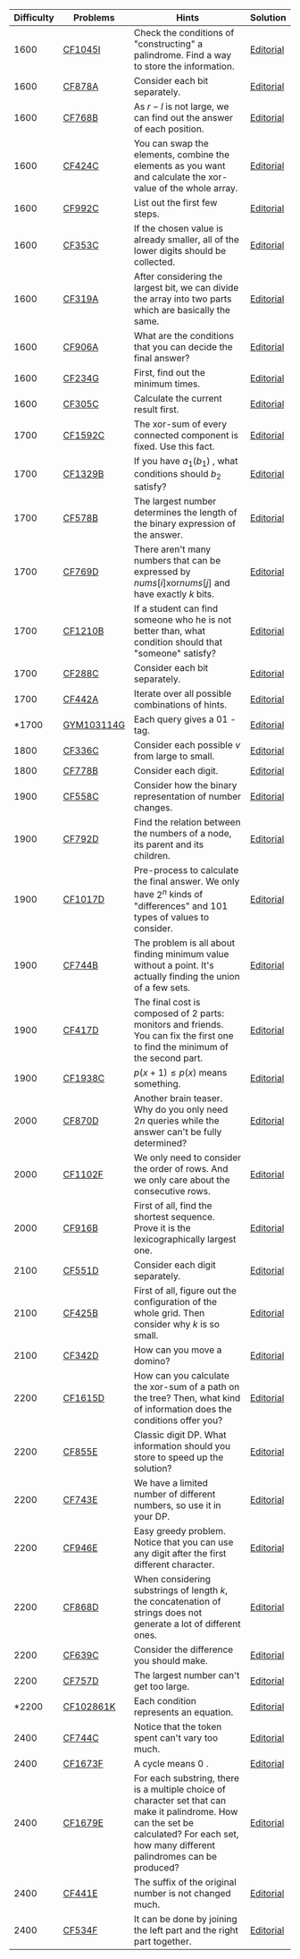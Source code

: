 | Difficulty | Problems | Hints | Solution |
| -------- | -------- | -------- | -------- |
| 1600 | [CF1045I](https://codeforces.com/problemset/problem/1045/I) | Check the conditions of "constructing" a palindrome. Find a way to store the information. | [Editorial](https://github.com/Yawn-Sean/Daily_CF_Problems/blob/main/daily_problems/2024/03/0329/solution/cf1045i.md) |
| 1600 | [CF878A](https://codeforces.com/problemset/problem/878/A) | Consider each bit separately. | [Editorial](https://github.com/Yawn-Sean/Daily_CF_Problems/blob/main/daily_problems/2024/08/0823/solution/cf878a.md) |
| 1600 | [CF768B](https://codeforces.com/problemset/problem/768/B) | As $r-l$ is not large, we can find out the answer of each position. | [Editorial](https://github.com/Yawn-Sean/Daily_CF_Problems/blob/main/daily_problems/2024/08/0830/solution/cf768b.md) |
| 1600 | [CF424C](https://codeforces.com/problemset/problem/424/C) | You can swap the elements, combine the elements as you want and calculate the xor-value of the whole array. | [Editorial](https://github.com/Yawn-Sean/Daily_CF_Problems/blob/main/daily_problems/2024/10/1018/solution/cf424c.md) |
| 1600 | [CF992C](https://codeforces.com/problemset/problem/992/C) | List out the first few steps. | [Editorial](https://github.com/Yawn-Sean/Daily_CF_Problems/blob/main/daily_problems/2024/11/1101/solution/cf992c.md) |
| 1600 | [CF353C](https://codeforces.com/problemset/problem/353/C) | If the chosen value is already smaller, all of the lower digits should be collected. | [Editorial](https://github.com/Yawn-Sean/Daily_CF_Problems/blob/main/daily_problems/2024/11/1115/solution/cf353c.md) |
| 1600 | [CF319A](https://codeforces.com/problemset/problem/319/A) | After considering the largest bit, we can divide the array into two parts which are basically the same. | [Editorial](https://github.com/Yawn-Sean/Daily_CF_Problems/blob/main/daily_problems/2024/11/1130/solution/cf319a.md) |
| 1600 | [CF906A](https://codeforces.com/problemset/problem/906/A) | What are the conditions that you can decide the final answer? | [Editorial](https://github.com/Yawn-Sean/Daily_CF_Problems/blob/main/daily_problems/2025/06/0606/solution/cf906a.md) |
| 1600 | [CF234G](https://codeforces.com/problemset/problem/234/G) | First, find out the minimum times. | [Editorial](https://github.com/Yawn-Sean/Daily_CF_Problems/blob/main/daily_problems/2025/07/0704/solution/cf234g.md) |
| 1600 | [CF305C](https://codeforces.com/problemset/problem/305/C) | Calculate the current result first. | [Editorial](https://github.com/Yawn-Sean/Daily_CF_Problems/blob/main/daily_problems/2025/07/0712/solution/cf305c.md) |
| 1700 | [CF1592C](https://codeforces.com/problemset/problem/1592/C) | The xor-sum of every connected component is fixed. Use this fact. | [Editorial](https://github.com/Yawn-Sean/Daily_CF_Problems/blob/main/daily_problems/2024/04/0411/solution/cf1592c.md) |
| 1700 | [CF1329B](https://codeforces.com/problemset/problem/1329/B) | If you have $a_1(b_1)$ , what conditions should $b_2$ satisfy? | [Editorial](https://github.com/Yawn-Sean/Daily_CF_Problems/blob/main/daily_problems/2024/08/0801/solution/cf1329b.md) |
| 1700 | [CF578B](https://codeforces.com/problemset/problem/578/B) | The largest number determines the length of the binary expression of the answer. | [Editorial](https://github.com/Yawn-Sean/Daily_CF_Problems/blob/main/daily_problems/2024/08/0807/solution/cf578b.md) |
| 1700 | [CF769D](https://codeforces.com/problemset/problem/769/D) | There aren't many numbers that can be expressed by $nums[i] \mathrm{xor} nums[j]$ and have exactly $k$ bits. | [Editorial](https://github.com/Yawn-Sean/Daily_CF_Problems/blob/main/daily_problems/2024/09/0905/solution/cf769d.md) |
| 1700 | [CF1210B](https://codeforces.com/problemset/problem/1210/B) | If a student can find someone who he is not better than, what condition should that "someone" satisfy? | [Editorial](https://github.com/Yawn-Sean/Daily_CF_Problems/blob/main/daily_problems/2024/09/0925/solution/cf1210b.md) |
| 1700 | [CF288C](https://codeforces.com/problemset/problem/288/C) | Consider each bit separately. | [Editorial](https://github.com/Yawn-Sean/Daily_CF_Problems/blob/main/daily_problems/2024/11/1127/solution/cf288c.md) |
| 1700 | [CF442A](https://codeforces.com/problemset/problem/442/A) | Iterate over all possible combinations of hints. | [Editorial](https://github.com/Yawn-Sean/Daily_CF_Problems/blob/main/daily_problems/2025/04/0409/solution/cf442a.md) |
| *1700 | [GYM103114G](https://codeforces.com/gym/103114/problem/G) | Each query gives a $01$ -tag. | [Editorial](https://github.com/Yawn-Sean/Daily_CF_Problems/blob/main/daily_problems/2025/09/0909/solution/cf103114g.md) |
| 1800 | [CF336C](https://codeforces.com/problemset/problem/336/C) | Consider each possible $v$ from large to small. | [Editorial](https://github.com/Yawn-Sean/Daily_CF_Problems/blob/main/daily_problems/2024/06/0624/solution/cf336c.md) | 
| 1800 | [CF778B](https://codeforces.com/problemset/problem/778/B) | Consider each digit. | [Editorial](https://github.com/Yawn-Sean/Daily_CF_Problems/blob/main/daily_problems/2025/09/0901/solution/cf778b.md) |
| 1900 | [CF558C](https://codeforces.com/problemset/problem/558/C) | Consider how the binary representation of number changes. | [Editorial](https://github.com/Yawn-Sean/Daily_CF_Problems/blob/main/daily_problems/2024/04/0416/solution/cf558c.md) |
| 1900 | [CF792D](https://codeforces.com/problemset/problem/792/D) | Find the relation between the numbers of a node, its parent and its children. | [Editorial](https://github.com/Yawn-Sean/Daily_CF_Problems/blob/main/daily_problems/2024/07/0723/solution/cf792d.md) |
| 1900 | [CF1017D](https://codeforces.com/problemset/problem/1017/D) | Pre-process to calculate the final answer. We only have $2^n$ kinds of "differences" and $101$ types of values to consider. | [Editorial](https://github.com/Yawn-Sean/Daily_CF_Problems/blob/main/daily_problems/2024/09/0909/solution/cf1017d.md) |
| 1900 | [CF744B](https://codeforces.com/problemset/problem/744/B) | The problem is all about finding minimum value without a point. It's actually finding the union of a few sets. | [Editorial](https://github.com/Yawn-Sean/Daily_CF_Problems/blob/main/daily_problems/2024/09/0910/solution/cf744b.md) |
| 1900 | [CF417D](https://codeforces.com/problemset/problem/417/D) | The final cost is composed of $2$ parts: monitors and friends. You can fix the first one to find the minimum of the second part. | [Editorial](https://github.com/Yawn-Sean/Daily_CF_Problems/blob/main/daily_problems/2024/10/1014/solution/cf417d.md) |
| 1900 | [CF1938C](https://codeforces.com/problemset/problem/1938/C) | $p(x+1)\leq p(x)$ means something. | [Editorial](https://github.com/Yawn-Sean/Daily_CF_Problems/blob/main/daily_problems/2025/04/0407/solution/cf1938c.md) |
| 2000 | [CF870D](https://codeforces.com/problemset/problem/870/D) | Another brain teaser. Why do you only need $2n$ queries while the answer can't be fully determined? | [Editorial](https://github.com/Yawn-Sean/Daily_CF_Problems/blob/main/daily_problems/2024/04/0403/solution/cf870d.md) |
| 2000 | [CF1102F](https://codeforces.com/problemset/problem/1102/F) | We only need to consider the order of rows. And we only care about the consecutive rows. | [Editorial](https://github.com/Yawn-Sean/Daily_CF_Problems/blob/main/daily_problems/2024/04/0410/solution/cf1102f.md) |
| 2000 | [CF916B](https://codeforces.com/problemset/problem/916/B) | First of all, find the shortest sequence. Prove it is the lexicographically largest one. | [Editorial](https://github.com/Yawn-Sean/Daily_CF_Problems/blob/main/daily_problems/2024/07/0731/solution/cf916b.md) |
| 2100 | [CF551D](https://codeforces.com/problemset/problem/551/D) | Consider each digit separately. | [Editorial](https://github.com/Yawn-Sean/Daily_CF_Problems/blob/main/daily_problems/2024/06/0607/solution/cf551d.md) |
| 2100 | [CF425B](https://codeforces.com/problemset/problem/425/B) | First of all, figure out the configuration of the whole grid. Then consider why $k$ is so small. | [Editorial](https://github.com/Yawn-Sean/Daily_CF_Problems/blob/main/daily_problems/2024/07/0720/solution/cf425b.md) |
| 2100 | [CF342D](https://codeforces.com/problemset/problem/342/D) | How can you move a domino? | [Editorial](https://github.com/Yawn-Sean/Daily_CF_Problems/blob/main/daily_problems/2025/03/0314/solution/cf342d.md) |
| 2200 | [CF1615D](https://codeforces.com/problemset/problem/1615/D) | How can you calculate the xor-sum of a path on the tree? Then, what kind of information does the conditions offer you? | [Editorial](https://github.com/Yawn-Sean/Daily_CF_Problems/blob/main/daily_problems/2024/04/0420/solution/cf1615d.md) |
| 2200 | [CF855E](https://codeforces.com/problemset/problem/855/E) | Classic digit DP. What information should you store to speed up the solution? | [Editorial](https://github.com/Yawn-Sean/Daily_CF_Problems/blob/main/daily_problems/2024/03/0307/solution/cf855e.md) |
| 2200 | [CF743E](https://codeforces.com/problemset/problem/743/E) | We have a limited number of different numbers, so use it in your DP. | [Editorial](https://github.com/Yawn-Sean/Daily_CF_Problems/blob/main/daily_problems/2024/03/0329/solution/cf743e.md) |
| 2200 | [CF946E](https://codeforces.com/problemset/problem/946/E) | Easy greedy problem. Notice that you can use any digit after the first different character. | [Editorial](https://github.com/Yawn-Sean/Daily_CF_Problems/blob/main/daily_problems/2024/04/0406/solution/cf946e.md) |
| 2200 | [CF868D](https://codeforces.com/problemset/problem/868/D) | When considering substrings of length $k$, the concatenation of strings does not generate a lot of different ones. | [Editorial](https://github.com/Yawn-Sean/Daily_CF_Problems/blob/main/daily_problems/2024/11/1102/solution/cf868d.md) |
| 2200 | [CF639C](https://codeforces.com/problemset/problem/639/C) | Consider the difference you should make. | [Editorial](https://github.com/Yawn-Sean/Daily_CF_Problems/blob/main/daily_problems/2024/12/1207/solution/cf639c.md) |
| 2200 | [CF757D](https://codeforces.com/problemset/problem/757/D) | The largest number can't get too large. | [Editorial](https://github.com/Yawn-Sean/Daily_CF_Problems/blob/main/daily_problems/2025/03/0329/solution/cf757d.md) | 
| *2200 | [CF102861K](https://codeforces.com/gym/102861/problem/K) | Each condition represents an equation. | [Editorial](https://github.com/Yawn-Sean/Daily_CF_Problems/blob/main/daily_problems/2025/09/0915/solution/cf102861k.md) |
| 2400 | [CF744C](https://codeforces.com/problemset/problem/744/C) | Notice that the token spent can't vary too much. | [Editorial](https://github.com/Yawn-Sean/Daily_CF_Problems/blob/main/daily_problems/2024/03/0330/solution/cf744c.md) |
| 2400 | [CF1673F](https://codeforces.com/problemset/problem/1673/F) | A cycle means $0$ . | [Editorial](https://github.com/Yawn-Sean/Daily_CF_Problems/blob/main/daily_problems/2024/08/0831/solution/cf1673f.md) |
| 2400 | [CF1679E](https://codeforces.com/problemset/problem/1679/E) | For each substring, there is a multiple choice of character set that can make it palindrome. How can the set be calculated? For each set, how many different palindromes can be produced? | [Editorial](https://github.com/Yawn-Sean/Daily_CF_Problems/blob/main/daily_problems/2024/09/0928/solution/cf1679e.md) |
| 2400 | [CF441E](https://codeforces.com/problemset/problem/441/E) | The suffix of the original number is not changed much. | [Editorial](https://github.com/Yawn-Sean/Daily_CF_Problems/blob/main/daily_problems/2024/11/1123/solution/cf441e.md) |
| 2400 | [CF534F](https://codeforces.com/problemset/problem/534/F) | It can be done by joining the left part and the right part together. | [Editorial](https://github.com/Yawn-Sean/Daily_CF_Problems/blob/main/daily_problems/2025/01/0118/solution/cf534f.md) | 
